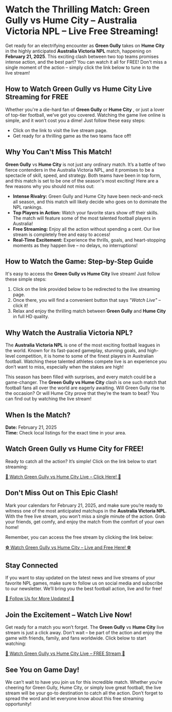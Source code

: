 # Watch the Thrilling Match: Green Gully vs Hume City – Australia Victoria NPL – Live Free Streaming!

Get ready for an electrifying encounter as **Green Gully** takes on **Hume City** in the highly anticipated **Australia Victoria NPL** match, happening on **February 21, 2025**. This exciting clash between two top teams promises intense action, and the best part? You can watch it all for FREE! Don't miss a single moment of the action – simply click the link below to tune in to the live stream!

## How to Watch Green Gully vs Hume City Live Streaming for FREE

Whether you're a die-hard fan of **Green Gully** or **Hume City** , or just a lover of top-tier football, we’ve got you covered. Watching the game live online is simple, and it won’t cost you a dime! Just follow these easy steps:

- Click on the link to visit the live stream page.
- Get ready for a thrilling game as the two teams face off!

## Why You Can't Miss This Match!

**Green Gully** vs **Hume City** is not just any ordinary match. It’s a battle of two fierce contenders in the Australia Victoria NPL, and it promises to be a spectacle of skill, speed, and strategy. Both teams have been in top form, and this match is set to be one of the season's most exciting! Here are a few reasons why you should not miss out:

- **Intense Rivalry:** Green Gully and Hume City have been neck-and-neck all season, and this match will likely decide who goes on to dominate the NPL rankings.
- **Top Players in Action:** Watch your favorite stars show off their skills. The match will feature some of the most talented football players in Australia!
- **Free Streaming:** Enjoy all the action without spending a cent. Our live stream is completely free and easy to access!
- **Real-Time Excitement:** Experience the thrills, goals, and heart-stopping moments as they happen live – no delays, no interruptions!

## How to Watch the Game: Step-by-Step Guide

It's easy to access the **Green Gully vs Hume City** live stream! Just follow these simple steps:

1. Click on the link provided below to be redirected to the live streaming page.
2. Once there, you will find a convenient button that says _"Watch Live"_ – click it!
3. Relax and enjoy the thrilling match between **Green Gully** and **Hume City** in full HD quality.

## Why Watch the Australia Victoria NPL?

The **Australia Victoria NPL** is one of the most exciting football leagues in the world. Known for its fast-paced gameplay, stunning goals, and high-level competition, it is home to some of the finest players in Australian football. Watching these talented athletes compete live is an experience you don’t want to miss, especially when the stakes are high!

This season has been filled with surprises, and every match could be a game-changer. The **Green Gully vs Hume City** clash is one such match that football fans all over the world are eagerly awaiting. Will Green Gully rise to the occasion? Or will Hume City prove that they’re the team to beat? You can find out by watching the live stream!

## When Is the Match?

**Date:** February 21, 2025  
**Time:** Check local listings for the exact time in your area.

## Watch Green Gully vs Hume City for FREE!

Ready to catch all the action? It’s simple! Click on the link below to start streaming:

[🎥 Watch Green Gully vs Hume City Live – Click Here! 🎥](https://tinyurl.com/livestreamfreeo?st=Green+Gully+vs+Hume+City&si=gh)

## Don't Miss Out on This Epic Clash!

Mark your calendars for February 21, 2025, and make sure you’re ready to witness one of the most anticipated matchups in the **Australia Victoria NPL**. With the free live stream, you won’t miss a single minute of the action. Grab your friends, get comfy, and enjoy the match from the comfort of your own home!

Remember, you can access the free stream by clicking the link below:

[⚽ Watch Green Gully vs Hume City – Live and Free Here! ⚽](https://tinyurl.com/livestreamfreeo?st=Green+Gully+vs+Hume+City&si=gh)

## Stay Connected

If you want to stay updated on the latest news and live streams of your favorite NPL games, make sure to follow us on social media and subscribe to our newsletter. We’ll bring you the best football action, live and for free!

[📲 Follow Us for More Updates! 📲](https://tinyurl.com/livestreamfreeo?st=Green+Gully+vs+Hume+City&si=gh)

## Join the Excitement – Watch Live Now!

Get ready for a match you won’t forget. The **Green Gully** vs **Hume City** live stream is just a click away. Don’t wait – be part of the action and enjoy the game with friends, family, and fans worldwide. Click below to start watching:

[🚨 Watch Green Gully vs Hume City Live – FREE Stream 🚨](https://tinyurl.com/livestreamfreeo?st=Green+Gully+vs+Hume+City&si=gh)

## See You on Game Day!

We can’t wait to have you join us for this incredible match. Whether you’re cheering for Green Gully, Hume City, or simply love great football, the live stream will be your go-to destination to catch all the action. Don’t forget to spread the word and let everyone know about this free streaming opportunity!
